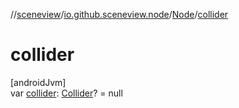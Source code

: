 //[sceneview](../../../index.md)/[io.github.sceneview.node](../index.md)/[Node](index.md)/[collider](collider.md)

# collider

[androidJvm]\
var [collider](collider.md): [Collider](../../com.google.ar.sceneform.collision/-collider/index.md)? = null
